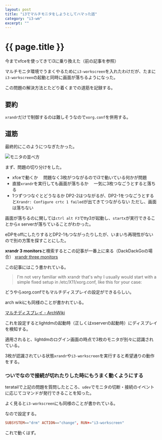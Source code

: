 ```yaml
---
layout: post
title: "i3でマルチモニタをしようとしてハマった話"
category: "i3-wm"
excerpt: ""
---
```


# {{ page.title }}

今までxfceを使ってきてi3に乗り換えた（前の記事を参照）

マルチモニタ環境でうまくやるために`i3-workscreen`を入れたわけだが、たまに`i3-workscreen`の起動と同時に画面が落ちるようになった。

この問題の解決方法とたどり着くまでの道筋を記録する。

## 要約

`xrandr`だけで制御するのは難しそうなので`xorg.conf`を併用する。

## 道筋

最終的にこのようにつなぎたかった。

![モニタの並べ方](https://i.gyazo.com/53ef3504a73b9f6b0b6ffd777bc30cb1.png)

まず、問題の切り分けをした。

- xfceで動くか
  　問題なく3枚がつながるのでi3で動いている何かが問題
- 直接`xrandr`を実行しても画面が落ちるか
  　一気に3枚つなごうとすると落ちる
- 1つずつつなぐとどうなるか
  DP2-2はつながるが、DP2-1をつなごうとすると`Xrandr: Configure crtc 1 failed`が出てきてつながらない
  ただし、画面は落ちない

画面が落ちるのに関しては`ctrl alt F3`でtty3が起動し、`startx`が実行できることからx serverが落ちていることがわかった。

eDPをoffにしたりするとDP2-1もつながったりしたが、いまいち再現性がないので別の方策を探すことにした。

**xrandr 3 monitors**と検索するとこの記事が一番上に来る（DackDackGoの場合）
[xrandr three monitors](https://unix.stackexchange.com/questions/315871/xrandr-three-monitors)

この記事にはこう書かれている。

> I'm not very familiar with xrandr that's why I usually would start with a simple fixed setup in /etc/X11/xorg.conf, like this for your case:

どうやらxorg.confでもマルチディスプレイの設定ができるらしい。

arch wikiにも同様のことが書かれている。

[マルチディスプレイ - ArchWiki](https://wiki.archlinux.jp/index.php/%E3%83%9E%E3%83%AB%E3%83%81%E3%83%87%E3%82%A3%E3%82%B9%E3%83%97%E3%83%AC%E3%82%A4)

これを設定するとlightdmの起動時（正しくはxserverの起動時）にディスプレイを検知する。

適用されると、lightdmのログイン画面の時点で3枚のモニタが別々に認識されている。

3枚が認識されている状態`xrandr`や`i3-workscreen`を実行すると希望通りの動作をする。

### ついでなので接続が切れたりした時にもうまく動くようにする

teratailで上記の問題を質問したところ、`udev`でモニタの切断・接続のイベントに応じてコマンドが発行できることを知った。

よく見ると`i3-workscreen`にも同様のことが書かれている。

なので設定する。

```conf
SUBSYSTEM=="drm" ACTION=="change", RUN+="i3-workscreen"
```

これで動くはず。
